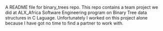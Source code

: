 A README file for binary_trees repo. This repo contains a team project we did at ALX_Africa Software Engineering program on Binary Tree data structures in C Laguage. Unfortunately I worked on this project alone because I have got no time to find a partner to work with.
